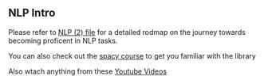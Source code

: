 ## NLP Intro

Please refer to [NLP (2) file](https://github.com/Joy879/ADS_REV_code/blob/main/032%20Lesson%20NLP%20Basics/NLP%20(2).pdf) for a detailed rodmap on the journey towards becoming proficent in NLP tasks.

You can also check out the [spacy course](https://course.spacy.io/en/) to get you familiar with the library

Also wtach anything from these [Youtube Videos](https://www.youtube.com/results?search_query=natural+language+processing+basics)
